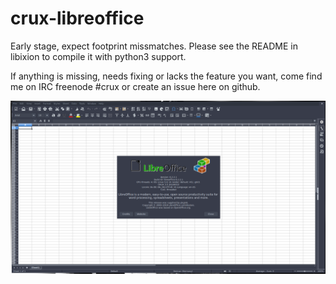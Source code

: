 # crux-libreoffice

Early stage, expect footprint missmatches.
Please see the README in libixion to compile it with python3 support.

If anything is missing, needs fixing or lacks the feature you want, come find me on IRC freenode #crux
or create an issue here on github.

![screenshot](crux-libreoffice.png)
